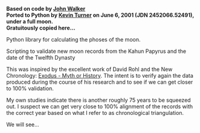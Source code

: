 **Based on code by [John Walker](http://www.fourmilab.ch/)**  
**Ported to Python by [Kevin Turner](mailto:acapnotic@twistedmatrix.com) on June 6, 2001 (JDN 2452066.52491), under a full moon.**  
**Gratuitously copied here...**  

Python library for calculating the phoses of the moon.

Scripting to validate new moon records from the Kahun Papyrus and the date of the Twelfth Dynasty

This was inspired by the excellent work of David Rohl and the New Chronology: [Exodus - Myth or History](https://store.patternsofevidence.com/collections/books-1/products/exodus-myth-or-history-hardcover-book). The intent is to verify again
the data produced during the course of his research and to see if we can get closer to 100% validation.

My own studies indicate there is another roughly 75 years to be squeezed out. I suspect we can get
very close to 100% alignment of the records with the correct year based on what I refer to as
chronological triangulation.

We will see...
